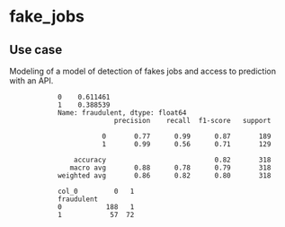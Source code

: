 # fake_jobs

## Use case

Modeling of a model of detection of fakes jobs and access to prediction with an API.


                0    0.611461
                1    0.388539
                Name: fraudulent, dtype: float64
                              precision    recall  f1-score   support
                
                           0       0.77      0.99      0.87       189
                           1       0.99      0.56      0.71       129
                
                    accuracy                           0.82       318
                   macro avg       0.88      0.78      0.79       318
                weighted avg       0.86      0.82      0.80       318
                
                col_0         0   1
                fraudulent         
                0           188   1
                1            57  72
